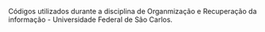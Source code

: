 Códigos utilizados durante a disciplina de Organmização e Recuperação da informação - Universidade Federal de São Carlos.
